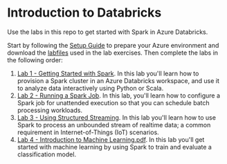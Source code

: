 # Introduction to Databricks
Use the labs in this repo to get started with Spark in Azure Databricks.

Start by following the [Setup Guide](Setup%20Guide.pdf) to prepare your Azure environment and download the [labfiles](Databricks_Labs.zip) used in the lab exercises. Then complete the labs in the following order:
1. [Lab 1 - Getting Started with Spark](Lab%201%20-%20Getting%20Started%20with%20Spark.pdf). In this lab you'll learn how to provision a Spark cluster in an Azure Databricks workspace, and use it to analyze data interactively using Python or Scala.
2. [Lab 2 - Running a Spark Job](Lab%202%20-%20Running%20a%20Spark%20Job.pdf). In this lab, you'll learn how to configure a Spark job for unattended execution so that you can schedule batch processing workloads.
3. [Lab 3 - Using Structured Streaming](Lab%203%20-%20Using%20Structured%20Streaming.pdf). In this lab you'll learn how to use Spark to process an unbounded stream of realtime data; a common requirement in Internet-of-Things (IoT) scenarios.
4. [Lab 4 - Introduction to Machine Learning.pdf](Lab%204%20-%20Introduction%20to%20Machine%20Learning.pdf). In this lab you'll get started with machine learning by using Spark to train and evaluate a classification model.
